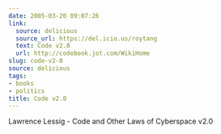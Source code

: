 ```yaml
---
date: 2005-03-20 09:07:26
link:
  source: delicious
  source_url: https://del.icio.us/roytang
  text: Code v2.0
  url: http://codebook.jot.com/WikiHome
slug: code-v2-0
source: delicious
tags:
- books
- politics
title: Code v2.0
---
```


Lawrence Lessig - Code and Other Laws of Cyberspace v2.0